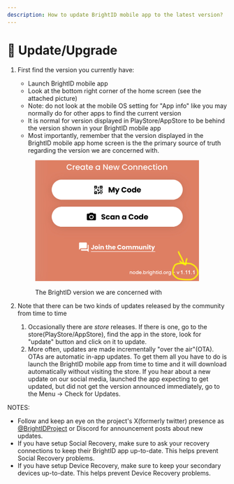 ```yaml
---
description: How to update BrightID mobile app to the latest version?
---
```


# 🔁 Update/Upgrade

1.  First find the version you currently have:

    * Launch BrightID mobile app
    * Look at the bottom right corner of the home screen (see the attached picture)
    * Note: do not look at the mobile OS setting for "App info" like you may normally do for other apps to find the current version
    * It is normal for version displayed in PlayStore/AppStore to be behind the version shown in your BrightID mobile app
    * Most importantly, remember that the version displayed in the BrightID mobile app home screen is the the primary source of truth regarding the version we are concerned with.



    <div align="left">

    <figure><img src="../.gitbook/assets/IMG_B62DF5773B6D-1 (1).jpeg" alt="" width="375"><figcaption><p>The BrightID version we are concerned with</p></figcaption></figure>

    </div>
2. Note that there can be two kinds of updates released by the community from time to time
   1. Occasionally there are _store_ releases. If there is one, go to the store(PlayStore/AppStore), find the app in the store, look for "update" button and click on it to update.
   2. More often, updates are made incrementally "over the air"(OTA). OTAs are automatic in-app updates. To get them all you have to do is launch the BrightID mobile app from time to time and it will download automatically without visiting the store. If you hear about a new update on our social media, launched the app expecting to get updated, but did not get the version announced immediately, go to the Menu -> Check for Updates.

NOTES:

* Follow and keep an eye on the project's X(formerly twitter) presence as [@BrightIDProject](https://twitter.com/BrightIDProject) or Discord for announcement posts about new updates.
* If you have setup Social Recovery, make sure to ask your recovery connections to keep their BrightID app up-to-date. This helps prevent Social Recovery problems.
* If you have setup Device Recovery, make sure to keep your secondary devices up-to-date. This helps prevent Device Recovery problems.
